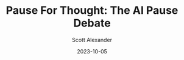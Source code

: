 ---
layout: podcast
title: "Pause For Thought: The AI Pause Debate"
author: Scott Alexander
description: https://www.astralcodexten.com/p/pause-for-thought-the-ai-pause-debate
date: 2023-10-05
length: 7172090
duration: 1793
guid: pause-for-thought-the-ai-pause-debate
---